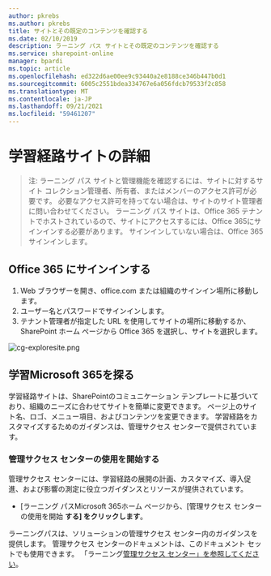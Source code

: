 ```yaml
---
author: pkrebs
ms.author: pkrebs
title: サイトとその既定のコンテンツを確認する
ms.date: 02/10/2019
description: ラーニング パス サイトとその既定のコンテンツを確認する
ms.service: sharepoint-online
manager: bpardi
ms.topic: article
ms.openlocfilehash: ed322d6ae00ee9c93440a2e8188ce346b447b0d1
ms.sourcegitcommit: 6005c2551bdea334767e6a056fdcb79533f2c858
ms.translationtype: MT
ms.contentlocale: ja-JP
ms.lasthandoff: 09/21/2021
ms.locfileid: "59461207"
---
```

# <a name="explore-learning-pathways-site"></a>学習経路サイトの詳細

> 注: ラーニング パス サイトと管理機能を確認するには、サイトに対するサイト コレクション管理者、所有者、またはメンバーのアクセス許可が必要です。 必要なアクセス許可を持ってない場合は、サイトのサイト管理者に問い合わせてください。 ラーニング パス サイトは、Office 365 テナントでホストされているので、サイトにアクセスするには、Office 365にサインインする必要があります。 サインインしていない場合は、Office 365サインインします。 

## <a name="sign-in-to-office-365"></a>Office 365 にサインインする 

1.  Web ブラウザーを開き、office.com または組織のサインイン場所に移動します。 
2.  ユーザー名とパスワードでサインインします。
3.  テナント管理者が指定した URL を使用してサイトの場所に移動するか、SharePoint ホーム ページから Office 365 を選択し、サイトを選択します。 

![cg-exploresite.png](media/cg-introducing.png)

## <a name="explore-microsoft-365-learning-pathways"></a>学習Microsoft 365を探る

学習経路サイトは、SharePointのコミュニケーション テンプレートに基づいており、組織のニーズに合わせてサイトを簡単に変更できます。 ページ上のサイト名、ロゴ、メニュー項目、およびコンテンツを変更できます。 学習経路をカスタマイズするためのガイダンスは、管理サクセス センターで提供されています。 

### <a name="get-started-with-the-admin-success-center"></a>管理サクセス センターの使用を開始する

管理サクセス センターには、学習経路の展開の計画、カスタマイズ、導入促進、および影響の測定に役立つガイダンスとリソースが提供されています。 

- [ラーニング パスMicrosoft 365ホーム ページから、[管理サクセス センターの使用を開始 **する] をクリックします**。

ラーニングパスは、ソリューションの管理サクセス センター内のガイダンスを提供します。 管理サクセス センターのドキュメントは、このドキュメント セットでも使用できます。 「ラーニング[管理サクセス センター」を参照してください](custom_successcenter.md)。